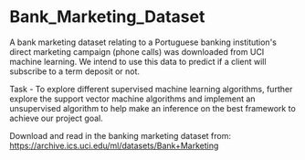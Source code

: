 # Bank_Marketing_Dataset

A bank marketing dataset relating to a Portuguese banking institution's direct marketing campaign (phone calls) was downloaded from UCI machine learning. We intend to use this data to predict if a client will subscribe to a term deposit or not.

Task - To explore different supervised machine learning algorithms, further explore the support vector machine algorithms and implement an unsupervised algorithm to help make an inference on the best framework to achieve our project goal.

Download and read in the banking marketing dataset from:  https://archive.ics.uci.edu/ml/datasets/Bank+Marketing
